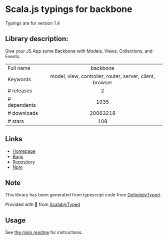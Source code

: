 
# Scala.js typings for backbone

Typings are for version 1.4

## Library description:
Give your JS App some Backbone with Models, Views, Collections, and Events.

|                    |                 |
| ------------------ | :-------------: |
| Full name          | backbone |
| Keywords           | model, view, controller, router, server, client, browser |
| # releases         | 2 |
| # dependents       | 1035 |
| # downloads        | 20063218 |
| # stars            | 108 |

## Links
- [Homepage](https://github.com/jashkenas/backbone#readme)
- [Bugs](https://github.com/jashkenas/backbone/issues)
- [Repository](https://github.com/jashkenas/backbone)
- [Npm](https://www.npmjs.com/package/backbone)
    


## Note
This library has been generated from typescript code from [DefinitelyTyped](https://definitelytyped.org).

Provided with :purple_heart: from [ScalablyTyped](https://github.com/oyvindberg/ScalablyTyped)

## Usage
See [the main readme](../../readme.md) for instructions.



